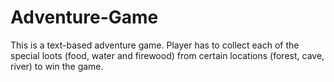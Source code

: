 # Adventure-Game
This is a text-based adventure game. 
Player has to collect each of the special loots (food, water and firewood) from certain locations (forest, cave, river) to win the game.
